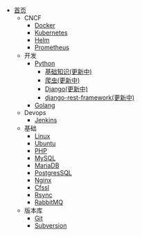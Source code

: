 - [首页](/)
  - CNCF
    - [Docker](/zh-cn/docker/)
    - [Kubernetes](zh-cn/k8s/)
    - [Helm](zh-cn/helm/)
    - [Prometheus](zh-cn/prometheus/)
  - 开发
    - [Python](/zh-cn/python/)
      - [基础知识(更新中)](/zh-cn/python/base/)
      - [爬虫(更新中)](/zh-cn/python/reptile/)
      - [Django(更新中)](/zh-cn/python/django/)
      - [django-rest-framework(更新中)](/zh-cn/python/drf/)
    - [Golang](/zh-cn/go/)
  - Devops
    - [Jenkins](zh-cn/jenkins/)
  - 基础
    - [Linux](zh-cn/linux/)
    - [Ubuntu](zh-cn/ubuntu/)
    - [PHP](zh-cn/php/)
    - [MySQL](/zh-cn/mysql/)
    - [MariaDB](/zh-cn/mariadb/)
    - [PostgresSQL](/zh-cn/postgressql/)
    - [Nginx](/zh-cn/nginx/)
    - [Cfssl](/zh-cn/cfssl/)
    - [Rsync](zh-cn/rsync/)
    - [RabbitMQ](zh-cn/rabbitmq/)
  - 版本库
    - [Git](zh-cn/git/)
    - [Subversion](zh-cn/subversion/)
